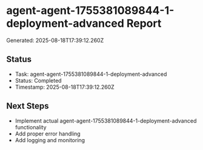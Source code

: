 # agent-agent-1755381089844-1-deployment-advanced Report

Generated: 2025-08-18T17:39:12.260Z

## Status
- Task: agent-agent-1755381089844-1-deployment-advanced
- Status: Completed
- Timestamp: 2025-08-18T17:39:12.260Z

## Next Steps
- Implement actual agent-agent-1755381089844-1-deployment-advanced functionality
- Add proper error handling
- Add logging and monitoring
